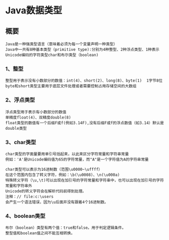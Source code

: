 # Java数据类型

## 概要

```
Java是一种强类型语言（意味着必须为每一个变量声明一种类型）
Java中一共有8种基本类型（primitive type):分别为4种整型、2种浮点类型、1种表示Unicode编码的字符类型char和布尔类型（boolean)
```

### 1、整型

```
整型用于表示没有小数部分的数值：int(4)、short(2)、long(8)、byte(1)  1字节8位
byte和short类型主要用于底层文件处理或者需要控制占用存储空间的大数组
```

### 2、浮点类型

```
浮点类型用于表示有小数部分的数值
单精度float(4)、双精度double(8)
float类型的数值有一个后缀F或f(例如3.14F),没有后缀F或f的浮点数值（如3.14）默认是double类型
```

### 3、char类型

```
char类型的字面量要用单引号括起来，以此来区分字符常量和字符串常量
例如：'A'是Unicode编码值为65的字符常量，而"A"是一个字符值为A的字符串常量

char类型可以表示为16进制数（范围\u0000~\uffff）
在这个范围内包含了转义字符，例如：\b(\u0008)、\n(\u000a)
特殊转义字符（\u,\t)可以出现在加引号的字符常量和字符串中，也可以出现在加引号的字符常量和字符串外
Unicode的转义字符会在解析代码前得到处理。
注释：// file:c:\users
会产生一个语法错误，因为\u后面并没有跟着4个16进制数。
```

### 4、boolean类型

```
布尔（boolean）类型有两个值：true和false。用于判定逻辑条件。
整型值和boolean值之间不能互相转换。
```



